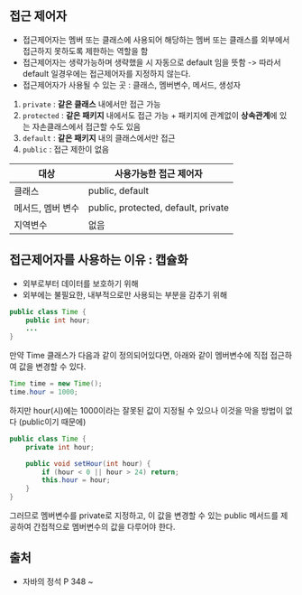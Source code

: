 ## 접근 제어자

- 접근제어자는 멤버 또는 클래스에 사용되어 해당하는 멤버 또는 클래스를 외부에서 접근하지 못하도록 제한하는 역할을 함
- 접근제어자는 생략가능하며 생략했을 시 자동으로 default 임을 뜻함 -> 따라서 default 일경우에는 접근제어자를 지정하지 않는다.
- 접근제어자가 사용될 수 있는 곳 : 클래스, 멤버변수, 메서드, 생성자

1. ```private``` : **같은 클래스** 내에서만 접근 가능
2. ```protected``` : **같은 패키지** 내에서도 접근 가능 + 패키지에 관계없이 **상속관계**에 있는 자손클래스에서 접근할 수도 있음
3. ```default``` : **같은 패키지** 내의 클래스에서만 접근
4. ```public``` : 접근 제한이 없음

|대상|사용가능한 접근 제어자|
|----|----|
|클래스| public, default |
|메서드, 멤버 변수| public, protected, default, private|
|지역변수|없음|

## 접근제어자를 사용하는 이유 : 캡슐화
- 외부로부터 데이터를 보호하기 위해
- 외부에는 불필요한, 내부적으로만 사용되는 부분을 감추기 위해

```java
public class Time {
    public int hour;
    ...
}
```

만약 Time 클래스가 다음과 같이 정의되어있다면, 아래와 같이 멤버변수에 직접 접근하여 값을 변경할 수 있다.

```java
Time time = new Time();
time.hour = 1000;
```

하지만 hour(시)에는 1000이라는 잘못된 값이 지정될 수 있으나 이것을 막을 방법이 없다 (public이기 때문에)  

```java
public class Time {
    private int hour;

    public void setHour(int hour) {
        if (hour < 0 || hour > 24) return;
        this.hour = hour;
    }
}
```
그러므로 멤버변수를 private로 지정하고, 이 값을 변경할 수 있는 public 메서드를 제공하여 간접적으로 멤버변수의 값을 다루어야 한다.

## 출처
* 자바의 정석 P 348 ~
